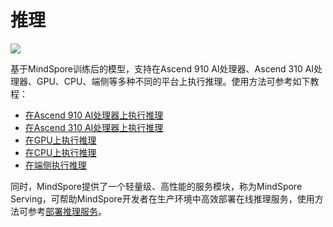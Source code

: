 # 推理

<a href="https://gitee.com/mindspore/docs/blob/r1.0/docs/programming_guide/source_zh_cn/infer.md" target="_blank"><img src="./_static/logo_source.png"></a>

基于MindSpore训练后的模型，支持在Ascend 910 AI处理器、Ascend 310 AI处理器、GPU、CPU、端侧等多种不同的平台上执行推理。使用方法可参考如下教程：

- [在Ascend 910 AI处理器上执行推理](https://www.mindspore.cn/tutorial/inference/zh-CN/r1.0/multi_platform_inference_ascend_910.html)
- [在Ascend 310 AI处理器上执行推理](https://www.mindspore.cn/tutorial/inference/zh-CN/r1.0/multi_platform_inference_ascend_310.html)
- [在GPU上执行推理](https://www.mindspore.cn/tutorial/inference/zh-CN/r1.0/multi_platform_inference_gpu.html)
- [在CPU上执行推理](https://www.mindspore.cn/tutorial/inference/zh-CN/r1.0/multi_platform_inference_cpu.html)
- [在端侧执行推理](https://www.mindspore.cn/tutorial/lite/zh-CN/r1.0/quick_start/quick_start.html)

同时，MindSpore提供了一个轻量级、高性能的服务模块，称为MindSpore Serving，可帮助MindSpore开发者在生产环境中高效部署在线推理服务，使用方法可参考[部署推理服务](https://www.mindspore.cn/tutorial/inference/zh-CN/r1.0/serving.html)。
